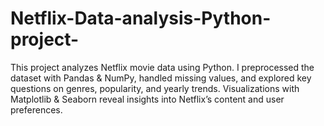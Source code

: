 # Netflix-Data-analysis-Python-project-
This project analyzes Netflix movie data using Python. I preprocessed the dataset with Pandas &amp; NumPy, handled missing values, and explored key questions on genres, popularity, and yearly trends. Visualizations with Matplotlib &amp; Seaborn reveal insights into Netflix’s content and user preferences.
